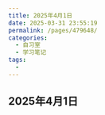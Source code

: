 ```yaml
---
title: 2025年4月1日
date: 2025-03-31 23:55:19
permalink: /pages/479648/
categories:
  - 自习室
  - 学习笔记
tags:
  - 
---
```

## 2025年4月1日